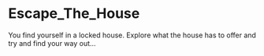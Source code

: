 # Escape_The_House
You find yourself in a locked house. Explore what the house has to offer and try and find your way out...

